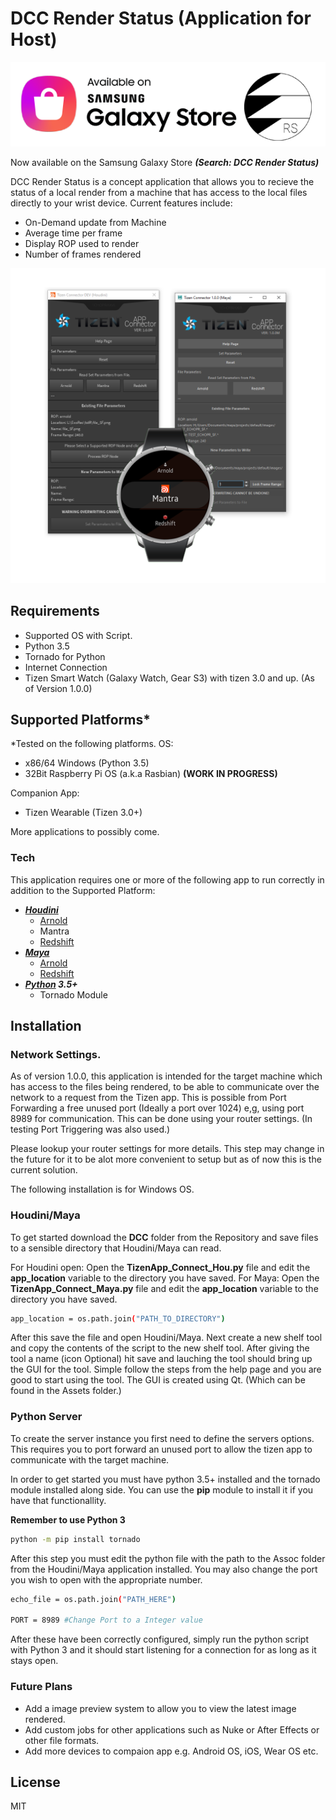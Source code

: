 # DCC Render Status (Application for Host)
![](https://github.com/SideswipeeZ/dcc-render-status/blob/master/IMG/banner_ssrs.png)

Now available on the Samsung Galaxy Store ***(Search: DCC Render Status)***

DCC Render Status is a concept application that allows you to recieve the status of a local render from a machine that has access to the local files directly to your wrist device. Current features include:

  - On-Demand update from Machine
  - Average time per frame
  - Display ROP used to render
  - Number of frames rendered

![](https://github.com/SideswipeeZ/dcc-render-status/blob/master/IMG/Github_Cap.png)

## Requirements
- Supported OS with Script.
- Python 3.5
- Tornado for Python
- Internet Connection
- Tizen Smart Watch (Galaxy Watch, Gear S3) with tizen 3.0 and up. (As of Version 1.0.0)

## Supported Platforms*
*Tested on the following platforms.
OS:
  - x86/64 Windows (Python 3.5)
  - 32Bit Raspberry Pi OS (a.k.a Rasbian) **(WORK IN PROGRESS)**

Companion App:
  - Tizen Wearable (Tizen 3.0+)

More applications to possibly come.

### Tech

This application requires one or more of the following app to run correctly in addition to the Supported Platform:

- ***[Houdini]***
    - [Arnold]
    - Mantra
    - [Redshift]
- ***[Maya]***
    - [Arnold]
    - [Redshift]
- ***[Python] 3.5+***
    - Tornado Module


## Installation
### Network Settings.
As of version 1.0.0, this application is intended for the target machine which has access to the files being rendered, to be able to communicate over the network to a request from the Tizen app. This is possible from Port Forwarding a free unused port (Ideally a port over 1024) e,g, using port 8989 for communication. This can be done using your router settings. (In testing Port Triggering was also used.)

Please lookup your router settings for more details. This step may change in the future for it to be alot more convenient to setup but as of now this is the current solution.

The following installation is for Windows OS.
### **Houdini/Maya**
To get started download the **DCC** folder from the Repository and save files to a sensible directory that Houdini/Maya can read.

For Houdini open:
Open the **TizenApp_Connect_Hou.py** file and edit the **app_location** variable to the directory you have saved. 
For Maya:
Open the **TizenApp_Connect_Maya.py** file and edit the **app_location** variable to the directory you have saved. 

```sh
app_location = os.path.join("PATH_TO_DIRECTORY")
```
After this save the file and open Houdini/Maya. Next create a new shelf tool and copy the contents of the script to the new shelf tool. After giving the tool a name (icon Optional) hit save and lauching the tool should bring up the GUI for the tool. Simple follow the steps from the help page and you are good to start using the tool.
The GUI is created using Qt. (Which can be found in the Assets folder.)

### **Python Server**
To create the server instance you first need to define the servers options. This requires you to port forward an unused port to allow the tizen app to communicate with the target machine.

In order to get started you must have python 3.5+ installed and the tornado module installed along side.
You can use the **pip** module to install it if you have that functionallity.

**Remember to use Python 3**
```sh
python -m pip install tornado
```
After this step you must edit the python file with the path to the Assoc folder from the Houdini/Maya application installed. You may also change the port you wish to open with the appropriate number.
```sh
echo_file = os.path.join("PATH_HERE")

PORT = 8989 #Change Port to a Integer value
```
After these have been correctly configured, simply run the python script with Python 3 and it should start listening for a connection for as long as it stays open.

### Future Plans

 - Add a image preview system to allow you to view the latest image rendered.
 - Add custom jobs for other applications such as Nuke or After Effects or other file formats.
 - Add more devices to compaion app e.g. Android OS, iOS, Wear OS etc.

License
----

MIT


[//]: # (These are reference links used in the body of this note and get stripped out when the markdown processor does its job. There is no need to format nicely because it shouldn't be seen. Thanks SO - http://stackoverflow.com/questions/4823468/store-comments-in-markdown-syntax)


   [Houdini]: <https://www.sidefx.com/products/houdini/>
   [Maya]: <https://www.autodesk.com/products/maya/overview>
   [Python]: <https://www.python.org/downloads/>
   [Arnold]: <https://www.arnoldrenderer.com/>
   [Redshift]: <https://www.redshift3d.com/>

